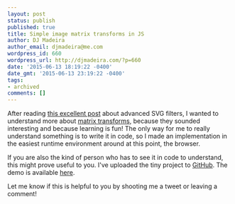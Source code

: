 ```yaml
---
layout: post
status: publish
published: true
title: Simple image matrix transforms in JS
author: DJ Madeira
author_email: djmadeira@me.com
wordpress_id: 660
wordpress_url: http://djmadeira.com/?p=660
date: '2015-06-13 18:19:22 -0400'
date_gmt: '2015-06-13 23:19:22 -0400'
tags: 
- archived
comments: []
---
```

After reading <a href="http://www.smashingmagazine.com/2015/05/26/why-the-svg-filter-is-awesome/">this excellent post</a> about advanced SVG filters, I wanted to understand more about <a href="http://graficaobscura.com/matrix/index.html">matrix transforms</a>, because they sounded interesting and because learning is fun! The only way for me to really understand something is to write it in code, so I made an implementation in the easiest runtime environment around at this point, the browser.

If you are also the kind of person who has to see it in code to understand, this might prove useful to you. I've uploaded the tiny project to <a href="https://github.com/djmadeira/JSMatrixTransform.git">GitHub</a>. The demo is available <a href="https://djmadeira.github.io/JSMatrixTransform/">here</a>.

Let me know if this is helpful to you by shooting me a tweet or leaving a comment!
